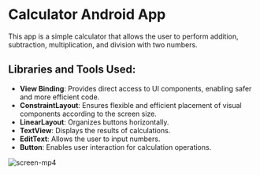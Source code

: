 # Calculator Android App
This app is a simple calculator that allows the user to perform addition, subtraction, multiplication, and division with two numbers.

## **Libraries and Tools Used:**
- **View Binding**: Provides direct access to UI components, enabling safer and more efficient code.
- **ConstraintLayout**: Ensures flexible and efficient placement of visual components according to the screen size.
- **LinearLayout**: Organizes buttons horizontally.
- **TextView**: Displays the results of calculations.
- **EditText**: Allows the user to input numbers.
- **Button**: Enables user interaction for calculation operations.


![screen-mp4](https://github.com/user-attachments/assets/fc5c16c1-95be-4f13-977c-c17555fd4b97)



